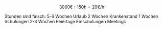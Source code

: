 $$
3000\text{€} : 150\text{h} = 20\text{€/h}
$$

Stunden sind falsch:
5-6 Wochen Urlaub
  2 Wochen Krankenstand
  1 Wochen Schulungen
2-3 Wochen Feiertage
      Einschulungen
Meetings
